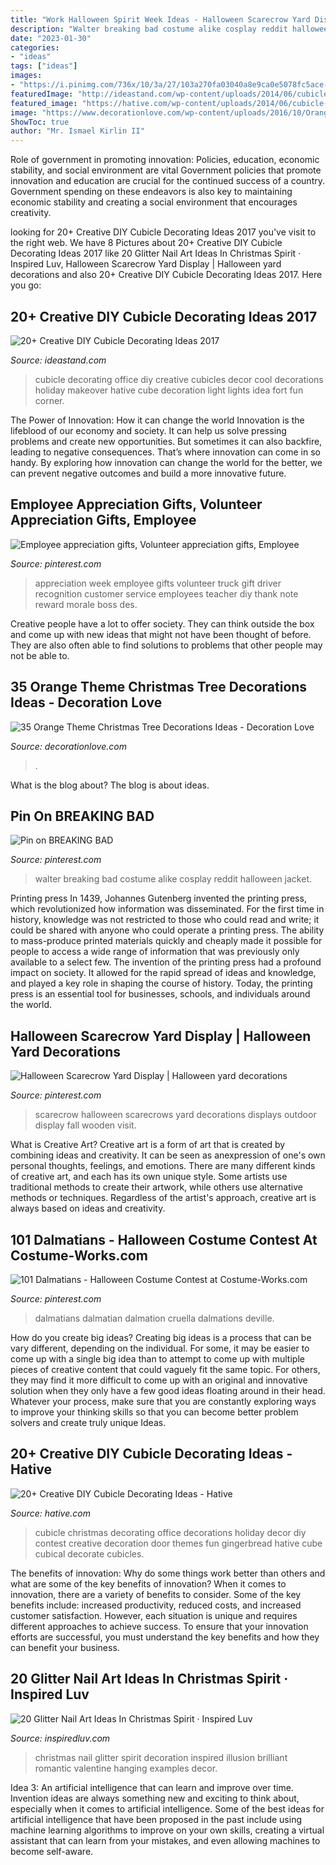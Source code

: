```yaml
---
title: "Work Halloween Spirit Week Ideas - Halloween Scarecrow Yard Display"
description: "Walter breaking bad costume alike cosplay reddit halloween jacket"
date: "2023-01-30"
categories:
- "ideas"
tags: ["ideas"]
images:
- "https://i.pinimg.com/736x/10/3a/27/103a270fa03040a8e9ca0e5078fc5ace---dalmatians-group.jpg"
featuredImage: "http://ideastand.com/wp-content/uploads/2014/06/cubicle-decorating-ideas/9-cubicle-decorating-ideas.jpg"
featured_image: "https://hative.com/wp-content/uploads/2014/06/cubicle-decorating-ideas/15-office-cubicle-decorating-ideas.jpg"
image: "https://www.decorationlove.com/wp-content/uploads/2016/10/Orange-Christmas-Tree-Design.jpg"
ShowToc: true
author: "Mr. Ismael Kirlin II"
---
```



Role of government in promoting innovation: Policies, education, economic stability, and social environment are vital
Government policies that promote innovation and education are crucial for the continued success of a country. Government spending on these endeavors is also key to maintaining economic stability and creating a social environment that encourages creativity.

	

		
looking for 20+ Creative DIY Cubicle Decorating Ideas 2017 you've visit to the right web. We have 8 Pictures about 20+ Creative DIY Cubicle Decorating Ideas 2017 like 20 Glitter Nail Art Ideas In Christmas Spirit · Inspired Luv, Halloween Scarecrow Yard Display | Halloween yard decorations and also 20+ Creative DIY Cubicle Decorating Ideas 2017. Here you go:
		
    
## 20+ Creative DIY Cubicle Decorating Ideas 2017

<img loading=lazy src="http://ideastand.com/wp-content/uploads/2014/06/cubicle-decorating-ideas/9-cubicle-decorating-ideas.jpg" onerror="this.onerror=null;this.src='https://tse1.mm.bing.net/th?id=OIP.eQcSJ5CTJQ9oju5gVP9mcAHaJ4&amp;pid=15.1';" alt="20+ Creative DIY Cubicle Decorating Ideas 2017">

_Source: ideastand.com_

>cubicle decorating office diy creative cubicles decor cool decorations holiday makeover hative cube decoration light lights idea fort fun corner. 

	

The Power of Innovation: How it can change the world
Innovation is the lifeblood of our economy and society. It can help us solve pressing problems and create new opportunities. But sometimes it can also backfire, leading to negative consequences. That’s where innovation can come in so handy. By exploring how innovation can change the world for the better, we can prevent negative outcomes and build a more innovative future.

    
## Employee Appreciation Gifts, Volunteer Appreciation Gifts, Employee

<img loading=lazy src="https://i.pinimg.com/736x/32/8f/10/328f10e513b67818d097030706716a8e.jpg" onerror="this.onerror=null;this.src='https://tse1.mm.bing.net/th?id=OIP.gb_X4UiJYest9V2l9dnQ-gDhEs&amp;pid=15.1';" alt="Employee appreciation gifts, Volunteer appreciation gifts, Employee">

_Source: pinterest.com_

>appreciation week employee gifts volunteer truck gift driver recognition customer service employees teacher diy thank note reward morale boss des. 

	

Creative people have a lot to offer society. They can think outside the box and come up with new ideas that might not have been thought of before. They are also often able to find solutions to problems that other people may not be able to.

    
## 35 Orange Theme Christmas Tree Decorations Ideas - Decoration Love

<img loading=lazy src="https://www.decorationlove.com/wp-content/uploads/2016/10/Orange-Christmas-Tree-Design.jpg" onerror="this.onerror=null;this.src='https://tse2.mm.bing.net/th?id=OIP.AGVmFgrSePEEIMxS6e168AHaJ4&amp;pid=15.1';" alt="35 Orange Theme Christmas Tree Decorations Ideas - Decoration Love">

_Source: decorationlove.com_

>. 

	

What is the blog about?
The blog is about ideas.

    
## Pin On BREAKING BAD

<img loading=lazy src="https://i.pinimg.com/736x/67/fa/d3/67fad31e3c86dcfea38765b7dd3dd43e--walter-white-walter-obrien.jpg" onerror="this.onerror=null;this.src='https://tse4.mm.bing.net/th?id=OIP.FMjSGvbNAPvADWFC_JG3pQHaNK&amp;pid=15.1';" alt="Pin on BREAKING BAD">

_Source: pinterest.com_

>walter breaking bad costume alike cosplay reddit halloween jacket. 

	

Printing press
In 1439, Johannes Gutenberg invented the printing press, which revolutionized how information was disseminated. For the first time in history, knowledge was not restricted to those who could read and write; it could be shared with anyone who could operate a printing press. The ability to mass-produce printed materials quickly and cheaply made it possible for people to access a wide range of information that was previously only available to a select few.
The invention of the printing press had a profound impact on society. It allowed for the rapid spread of ideas and knowledge, and played a key role in shaping the course of history. Today, the printing press is an essential tool for businesses, schools, and individuals around the world.

    
## Halloween Scarecrow Yard Display | Halloween Yard Decorations

<img loading=lazy src="https://i.pinimg.com/736x/a9/9b/4e/a99b4eca24de25c9398b4870611cdc6c--halloween-scarecrow-fall-scarecrows.jpg" onerror="this.onerror=null;this.src='https://tse2.mm.bing.net/th?id=OIP.t1XOq8aWfkclpAIKAxnViQHaMb&amp;pid=15.1';" alt="Halloween Scarecrow Yard Display | Halloween yard decorations">

_Source: pinterest.com_

>scarecrow halloween scarecrows yard decorations displays outdoor display fall wooden visit. 

	

What is Creative Art?
Creative art is a form of art that is created by combining ideas and creativity. It can be seen as anexpression of one's own personal thoughts, feelings, and emotions. There are many different kinds of creative art, and each has its own unique style. Some artists use traditional methods to create their artwork, while others use alternative methods or techniques. Regardless of the artist's approach, creative art is always based on ideas and creativity.

    
## 101 Dalmatians - Halloween Costume Contest At Costume-Works.com

<img loading=lazy src="https://i.pinimg.com/736x/10/3a/27/103a270fa03040a8e9ca0e5078fc5ace---dalmatians-group.jpg" onerror="this.onerror=null;this.src='https://tse3.mm.bing.net/th?id=OIP.T505EZ3_VItdDs_xaLvgOAHaIF&amp;pid=15.1';" alt="101 Dalmatians - Halloween Costume Contest at Costume-Works.com">

_Source: pinterest.com_

>dalmatians dalmatian dalmation cruella dalmations deville. 

	

How do you create big ideas?
Creating big ideas is a process that can be vary different, depending on the individual. For some, it may be easier to come up with a single big idea than to attempt to come up with multiple pieces of creative content that could vaguely fit the same topic. For others, they may find it more difficult to come up with an original and innovative solution when they only have a few good ideas floating around in their head. Whatever your process, make sure that you are constantly exploring ways to improve your thinking skills so that you can become better problem solvers and create truly unique Ideas.

    
## 20+ Creative DIY Cubicle Decorating Ideas - Hative

<img loading=lazy src="https://hative.com/wp-content/uploads/2014/06/cubicle-decorating-ideas/15-office-cubicle-decorating-ideas.jpg" onerror="this.onerror=null;this.src='https://tse1.mm.bing.net/th?id=OIP.3yAIeV4G_770hPlbEuXhQgHaJ4&amp;pid=15.1';" alt="20+ Creative DIY Cubicle Decorating Ideas - Hative">

_Source: hative.com_

>cubicle christmas decorating office decorations holiday decor diy contest creative decoration door themes fun gingerbread hative cube cubical decorate cubicles. 

	

The benefits of innovation: Why do some things work better than others and what are some of the key benefits of innovation?
When it comes to innovation, there are a variety of benefits to consider. Some of the key benefits include: increased productivity, reduced costs, and increased customer satisfaction. However, each situation is unique and requires different approaches to achieve success. To ensure that your innovation efforts are successful, you must understand the key benefits and how they can benefit your business.

    
## 20 Glitter Nail Art Ideas In Christmas Spirit · Inspired Luv

<img loading=lazy src="http://www.inspiredluv.com/wp-content/uploads/2016/10/11-Glitter-Nail-Art-Ideas-in-Christmas-Spirit.jpg" onerror="this.onerror=null;this.src='https://tse3.mm.bing.net/th?id=OIP.Pujp1Qt25_v8LFD_mbMaSwHaJ3&amp;pid=15.1';" alt="20 Glitter Nail Art Ideas In Christmas Spirit · Inspired Luv">

_Source: inspiredluv.com_

>christmas nail glitter spirit decoration inspired illusion brilliant romantic valentine hanging examples decor. 

	

Idea 3: An artificial intelligence that can learn and improve over time.
Invention ideas are always something new and exciting to think about, especially when it comes to artificial intelligence. Some of the best ideas for artificial intelligence that have been proposed in the past include using machine learning algorithms to improve on your own skills, creating a virtual assistant that can learn from your mistakes, and even allowing machines to become self-aware.

